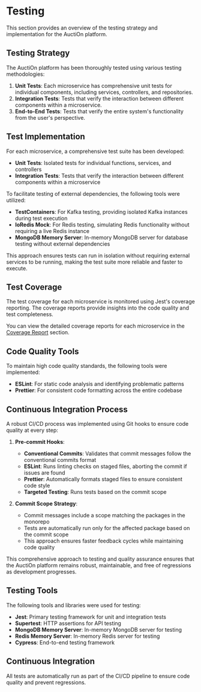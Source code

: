 # Testing

This section provides an overview of the testing strategy and implementation for the AuctiOn platform.

## Testing Strategy

The AuctiOn platform has been thoroughly tested using various testing methodologies:

1. **Unit Tests**: Each microservice has comprehensive unit tests for individual components, including services,
   controllers, and repositories.
2. **Integration Tests**: Tests that verify the interaction between different components within a microservice.
3. **End-to-End Tests**: Tests that verify the entire system's functionality from the user's perspective.

## Test Implementation

For each microservice, a comprehensive test suite has been developed:

- **Unit Tests**: Isolated tests for individual functions, services, and controllers
- **Integration Tests**: Tests that verify the interaction between different components within a microservice

To facilitate testing of external dependencies, the following tools were utilized:

- **TestContainers**: For Kafka testing, providing isolated Kafka instances during test execution
- **IoRedis Mock**: For Redis testing, simulating Redis functionality without requiring a live Redis instance
- **MongoDB Memory Server**: In-memory MongoDB server for database testing without external dependencies

This approach ensures tests can run in isolation without requiring external services to be running, making the test
suite more reliable and faster to execute.

## Test Coverage

The test coverage for each microservice is monitored using Jest's coverage reporting. The coverage reports provide
insights into the code quality and test completeness.

You can view the detailed coverage reports for each microservice in the [Coverage Report](./coverage) section.

## Code Quality Tools

To maintain high code quality standards, the following tools were implemented:

- **ESLint**: For static code analysis and identifying problematic patterns
- **Prettier**: For consistent code formatting across the entire codebase

## Continuous Integration Process

A robust CI/CD process was implemented using Git hooks to ensure code quality at every step:

1. **Pre-commit Hooks**:
    - **Conventional Commits**: Validates that commit messages follow the conventional commits format
    - **ESLint**: Runs linting checks on staged files, aborting the commit if issues are found
    - **Prettier**: Automatically formats staged files to ensure consistent code style
    - **Targeted Testing**: Runs tests based on the commit scope

2. **Commit Scope Strategy**:
    - Commit messages include a scope matching the packages in the monorepo
    - Tests are automatically run only for the affected package based on the commit scope
    - This approach ensures faster feedback cycles while maintaining code quality

This comprehensive approach to testing and quality assurance ensures that the AuctiOn platform remains robust,
maintainable, and free of regressions as development progresses.

## Testing Tools

The following tools and libraries were used for testing:

- **Jest**: Primary testing framework for unit and integration tests
- **Supertest**: HTTP assertions for API testing
- **MongoDB Memory Server**: In-memory MongoDB server for testing
- **Redis Memory Server**: In-memory Redis server for testing
- **Cypress**: End-to-end testing framework

## Continuous Integration

All tests are automatically run as part of the CI/CD pipeline to ensure code quality and prevent regressions. 